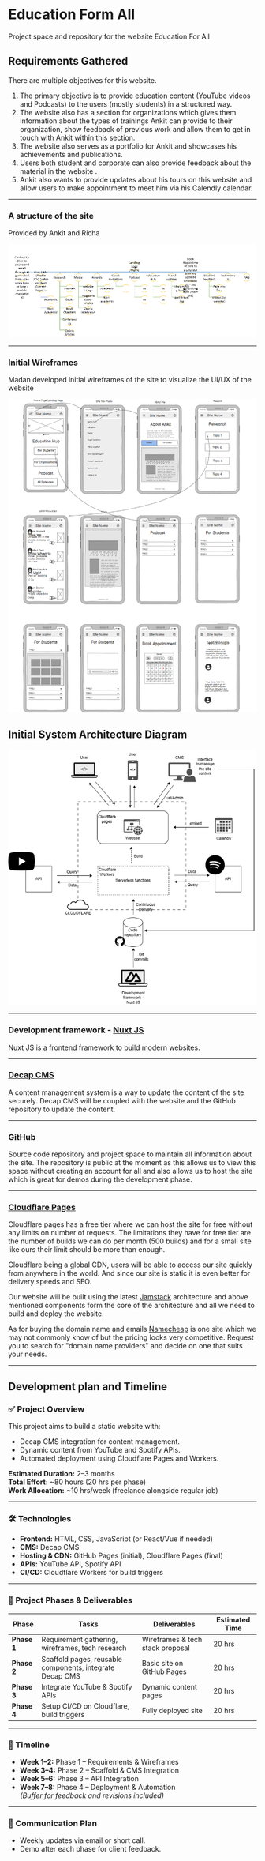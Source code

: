 # Education Form All

Project space and repository for the website Education For All

## Requirements Gathered

There are multiple objectives for this website.

1. The primary objective is to provide education content (YouTube videos and Podcasts) to the users (mostly students) in a structured way.
2. The website also has a section for organizations which gives them information about the types of trainings Ankit can provide to their organization, show feedback of previous work and allow them to get in touch with Ankit within this section.
3. The website also serves as a portfolio for Ankit and showcases his achievements and publications.
4. Users both student and corporate can also provide feedback about the material in the website .
5. Ankit also wants to provide updates about his tours on this website and allow users to make appointment to meet him via his Calendly calendar.

---

### A structure of the site

Provided by Ankit and Richa

![Website structure](docs/images/website-structure.png)

---

### Initial Wireframes

Madan developed initial wireframes of the site to visualize the UI/UX of the website

![Initial wireframes](docs/images/initial-wireframes.png)

## Initial System Architecture Diagram

![System Architecture Diagram](docs/images/educationforall.drawio.png)

---

### Development framework - [Nuxt JS](https://nuxt.com/)

Nuxt JS is a frontend framework to build modern websites.

---

### [Decap CMS](https://decapcms.org/)

A content management system is a way to update the content of the site securely. Decap CMS will be coupled with the website and the GitHub repository to update the content.

---

### GitHub

Source code repository and project space to maintain all information about the site. The repository is public at the moment as this allows us to view this space without creating an account for all and also allows us to host the site which is great for demos during the development phase.

---

### [Cloudflare Pages](https://pages.cloudflare.com/)

Cloudflare pages has a free tier where we can host the site for free without any limits on number of requests. The limitations they have for free tier are the number of builds we can do per month (500 builds) and for a small site like ours their limit should be more than enough.

Cloudflare being a global CDN, users will be able to access our site quickly from anywhere in the world. And since our site is static it is even better for delivery speeds and SEO.

Our website will be built using the latest [Jamstack](https://jamstack.org/) architecture and above mentioned components form the core of the architecture and all we need to build and deploy the website.

As for buying the domain name and emails [Namecheap](https://www.namecheap.com/) is one site which we may not commonly know of but the pricing looks very competitive. Request you to search for "domain name providers" and decide on one that suits your needs.

---

## Development plan and Timeline

### ✅ Project Overview

This project aims to build a static website with:

- Decap CMS integration for content management.
- Dynamic content from YouTube and Spotify APIs.
- Automated deployment using Cloudflare Pages and Workers.

**Estimated Duration:** 2–3 months  
**Total Effort:** ~80 hours (20 hrs per phase)  
**Work Allocation:** ~10 hrs/week (freelance alongside regular job)

---

### 🛠 Technologies

- **Frontend:** HTML, CSS, JavaScript (or React/Vue if needed)
- **CMS:** Decap CMS
- **Hosting & CDN:** GitHub Pages (initial), Cloudflare Pages (final)
- **APIs:** YouTube API, Spotify API
- **CI/CD:** Cloudflare Workers for build triggers

---

### 📂 Project Phases & Deliverables

| Phase | Tasks | Deliverables | Estimated Time |
|-------|-------|-------------|----------------|
| **Phase 1** | Requirement gathering, wireframes, tech research | Wireframes & tech stack proposal | 20 hrs |
| **Phase 2** | Scaffold pages, reusable components, integrate Decap CMS | Basic site on GitHub Pages | 20 hrs |
| **Phase 3** | Integrate YouTube & Spotify APIs | Dynamic content pages | 20 hrs |
| **Phase 4** | Setup CI/CD on Cloudflare, build triggers | Fully deployed site | 20 hrs |

---

### 📅 Timeline

- **Week 1–2:** Phase 1 – Requirements & Wireframes  
- **Week 3–4:** Phase 2 – Scaffold & CMS Integration  
- **Week 5–6:** Phase 3 – API Integration  
- **Week 7–8:** Phase 4 – Deployment & Automation  
*(Buffer for feedback and revisions included)*

---

### 🔄 Communication Plan

- Weekly updates via email or short call.
- Demo after each phase for client feedback.
